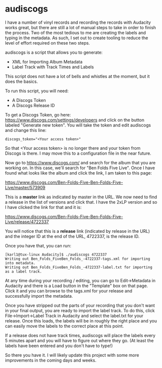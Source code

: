 # audiscogs
I have a number of vinyl records and recording the records with Audacity works great, but there are still a lot of manual steps to take in order to finish the process. Two of the most tedious to me are creating the labels and typing in the metadata. As such, I set out to create tooling to reduce the level of effort required on these two steps.

audiscogs is a script that allows you to generate:

* XML for Importing Album Metadata
* Label Track with Track Times and Labels

This script does not have a lot of bells and whistles at the moment, but it does the basics. 

To run this script, you will need:

* A Discogs Token
* A Discogs Release ID

To get a Discogs Token, go here: <https://www.discogs.com/settings/developers> and click on the button labeled "Generate new token". You will take the token and edit audiscogs and change this line:

~~~
discogs_token="<Your access token>"
~~~
  
So that \<Your access token\> is no longer there and your token from Discogs is there. I may move this to a configuration file in the near future.
  
Now go to https://www.discogs.com/ and search for the album that you are working on. In this case, we'll search for "Ben Folds Five Live". Once I have found what looks like the album and click the link, I am taken to this page:

<https://www.discogs.com/Ben-Folds-Five-Ben-Folds-Five-Live/master/573909>

This is a **master** link as indicated by master in the URL. We now need to find a release in the list of versions and click that. I have the 2xLP version and so I have clicked the link for that and it is:

<https://www.discogs.com/Ben-Folds-Five-Ben-Folds-Five-Live/release/4722337>

You will notice that this is a **release** link (indicated by release in the URL) and the integer ID at the end of the URL, 4722337, is the release ID.

Once you have that, you can run:

~~~
[karl1@tux-linux Audacity]$ ./audiscogs 4722337
Writing out Ben_Folds_FiveBen_Folds_-4722337-tags.xml for importing into metadata.
Writing out Ben_Folds_FiveBen_Folds_-4722337-label.txt for importing as a label track.
~~~

At any time during your recording / editing, you can go to Edit->Metadata in Audacity and there is a Load button in the "Template" box on that page. Click it and you can browse to the tags.xml for your release and successfully import the metadata.

Once you have stripped out the parts of your recording that you don't want in your final output, you are ready to import the label track. To do this, click File->Import->Label Track in Audacity and select the label.txt for your release. Once this loads, the labels will be in roughly the right place and you can easily move the labels to the correct place at this point.

If a release does not have track times, audiscogs will place the labels every 5 minutes apart and you will have to figure out where they go. (At least the labels have been entered and you don't have to type!)

So there you have it. I will likely update this project with some more improvements in the coming days and weeks. 

